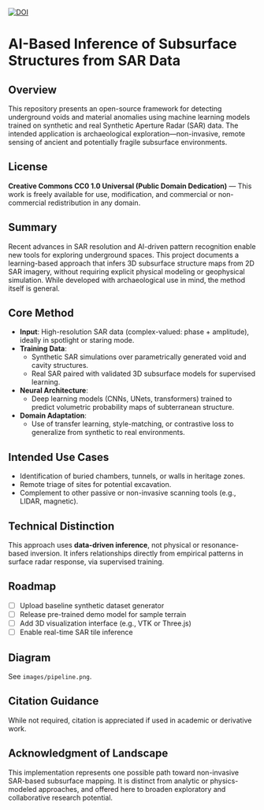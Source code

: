 [![DOI](https://zenodo.org/badge/DOI/10.5281/zenodo.15381211.svg)](https://doi.org/10.5281/zenodo.15381211)

# AI-Based Inference of Subsurface Structures from SAR Data

## Overview
This repository presents an open-source framework for detecting underground voids and material anomalies using machine learning models trained on synthetic and real Synthetic Aperture Radar (SAR) data. The intended application is archaeological exploration—non-invasive, remote sensing of ancient and potentially fragile subsurface environments.

## License
**Creative Commons CC0 1.0 Universal (Public Domain Dedication)** — This work is freely available for use, modification, and commercial or non-commercial redistribution in any domain.

## Summary
Recent advances in SAR resolution and AI-driven pattern recognition enable new tools for exploring underground spaces. This project documents a learning-based approach that infers 3D subsurface structure maps from 2D SAR imagery, without requiring explicit physical modeling or geophysical simulation. While developed with archaeological use in mind, the method itself is general.

## Core Method
- **Input**: High-resolution SAR data (complex-valued: phase + amplitude), ideally in spotlight or staring mode.
- **Training Data**:
  - Synthetic SAR simulations over parametrically generated void and cavity structures.
  - Real SAR paired with validated 3D subsurface models for supervised learning.
- **Neural Architecture**:
  - Deep learning models (CNNs, UNets, transformers) trained to predict volumetric probability maps of subterranean structure.
- **Domain Adaptation**:
  - Use of transfer learning, style-matching, or contrastive loss to generalize from synthetic to real environments.

## Intended Use Cases
- Identification of buried chambers, tunnels, or walls in heritage zones.
- Remote triage of sites for potential excavation.
- Complement to other passive or non-invasive scanning tools (e.g., LIDAR, magnetic).

## Technical Distinction
This approach uses **data-driven inference**, not physical or resonance-based inversion. It infers relationships directly from empirical patterns in surface radar response, via supervised training.

## Roadmap
- [ ] Upload baseline synthetic dataset generator
- [ ] Release pre-trained demo model for sample terrain
- [ ] Add 3D visualization interface (e.g., VTK or Three.js)
- [ ] Enable real-time SAR tile inference

## Diagram
See `images/pipeline.png`.

## Citation Guidance
While not required, citation is appreciated if used in academic or derivative work.

## Acknowledgment of Landscape
This implementation represents one possible path toward non-invasive SAR-based subsurface mapping. It is distinct from analytic or physics-modeled approaches, and offered here to broaden exploratory and collaborative research potential.

